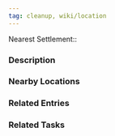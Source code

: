 ```yaml
---
tag: cleanup, wiki/location
---
```


Nearest Settlement::


### Description


### Nearby Locations


### Related Entries


### Related Tasks